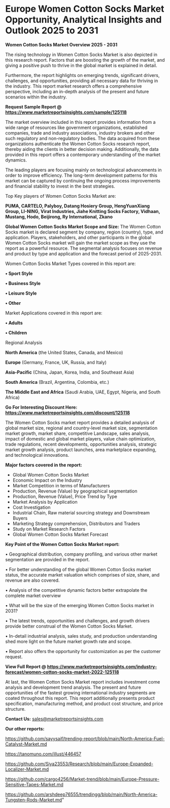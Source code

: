 # Europe Women Cotton Socks Market Opportunity, Analytical Insights and Outlook 2025 to 2031

<Strong> Women Cotton Socks Market Overview 2025 - 2031</strong>

The rising technology in Women Cotton Socks Market is also depicted in this research report. Factors that are boosting the growth of the market, and giving a positive push to thrive in the global market is explained in detail.

Furthermore, the report highlights on emerging trends, significant drivers, challenges, and opportunities, providing all necessary data for thriving in the industry. This report market research offers a comprehensive perspective, including an in-depth analysis of the present and future scenarios within the industry.

<strong>Request Sample Report @ <a href=https://www.marketreportsinsights.com/sample/125118>https://www.marketreportsinsights.com/sample/125118</a></strong>

The market overview included in this report provides information from a wide range of resources like government organizations, established companies, trade and industry associations, industry brokers and other such regulatory and non-regulatory bodies. The data acquired from these organizations authenticate the Women Cotton Socks research report, thereby aiding the clients in better decision making. Additionally, the data provided in this report offers a contemporary understanding of the market dynamics.

The leading players are focusing mainly on technological advancements in order to improve efficiency. The long-term development patterns for this market can be captured by continuing the ongoing process improvements and financial stability to invest in the best strategies.

Top Key players of Women Cotton Socks Market are:

<strong>PUMA, CARTELO, Palyboy, Datang Hosiery Group, HengYuanXiang Group, LI-NING, Virat Industries, Jiahe Knitting Socks Factory, Vidhaan, Mustang, Hodo, Beijirong, Ry International, Zkano</strong>

<strong><b>Global Women Cotton Socks Market Scope and Size:</b></strong>
The Women Cotton Socks market is declared segment by company, region (country), type, and application. Players, stakeholders, and other participants in the global Women Cotton Socks market will gain the market scope as they use the report as a powerful resource. The segmental analysis focuses on revenue and product by type and application and the forecast period of 2025-2031.

Women Cotton Socks Market Types covered in this report are:

<strong>• Sport Style

• Business Style

• Leisure Style

• Other</strong>

Market Applications covered in this report are:

<strong>• Adults

• Children</strong> 

Regional Analysis

<strong>North America</strong> (the United States, Canada, and Mexico)

<strong>Europe</strong> (Germany, France, UK, Russia, and Italy)

<strong>Asia-Pacific</strong> (China, Japan, Korea, India, and Southeast Asia)

<strong>South America</strong> (Brazil, Argentina, Colombia, etc.)

<strong>The Middle East and Africa</strong> (Saudi Arabia, UAE, Egypt, Nigeria, and South Africa)

<strong>Go For Interesting Discount Here: <a href=https://www.marketreportsinsights.com/discount/125118>https://www.marketreportsinsights.com/discount/125118</a></strong>

The Women Cotton Socks market report provides a detailed analysis of global market size, regional and country-level market size, segmentation market growth, market share, competitive Landscape, sales analysis, impact of domestic and global market players, value chain optimization, trade regulations, recent developments, opportunities analysis, strategic market growth analysis, product launches, area marketplace expanding, and technological innovations.

<strong><b>Major factors covered in the report:</b></strong>
<ul>
  <li>Global Women Cotton Socks Market </li>
  <li>Economic Impact on the Industry</li>
  <li>Market Competition in terms of Manufacturers</li>
  <li>Production, Revenue (Value) by geographical segmentation</li>
  <li>Production, Revenue (Value), Price Trend by Type</li>
  <li>Market Analysis by Application</li>
  <li>Cost Investigation</li>
  <li>Industrial Chain, Raw material sourcing strategy and Downstream Buyers</li>
  <li>Marketing Strategy comprehension, Distributors and Traders</li>
  <li>Study on Market Research Factors</li>
  <li>Global Women Cotton Socks Market Forecast</li>
</ul>

<strong><b>Key Point of the Women Cotton Socks Market report:</b></strong>

• Geographical distribution, company profiling, and various other market segmentation are provided in the report.

• For better understanding of the global Women Cotton Socks market status, the accurate market valuation which comprises of size, share, and revenue are also covered.

• Analysis of the competitive dynamic factors better extrapolate the complete market overview

• What will be the size of the emerging Women Cotton Socks market in 2031?

• The latest trends, opportunities and challenges, and growth drivers provide better construal of the Women Cotton Socks Market.

• In-detail industrial analysis, sales study, and production understanding shed more light on the future market growth rate and scope.

• Report also offers the opportunity for customization as per the customer request.

<strong><b>View Full Report @ <a href=https://www.marketreportsinsights.com/industry-forecast/women-cotton-socks-market-2022-125118>https://www.marketreportsinsights.com/industry-forecast/women-cotton-socks-market-2022-125118</a></b></strong>


At last, the Women Cotton Socks Market report includes investment come analysis and development trend analysis. The present and future opportunities of the fastest growing international industry segments are coated throughout this report. This report additionally presents product specification, manufacturing method, and product cost structure, and price structure.

<strong>Contact Us:</strong>
sales@marketreportsinsights.com

<strong>Our other reports:</strong>

<a href=https://github.com/sayysaif/trending-report/blob/main/North-America-Fuel-Catalyst-Market.md>https://github.com/sayysaif/trending-report/blob/main/North-America-Fuel-Catalyst-Market.md</a>

<a href=https://tanomuno.com/illust/446457>https://tanomuno.com/illust/446457</a>

<a href=https://github.com/Siya23553/Research/blob/main/Europe-Expanded-Localizer-Market.md>https://github.com/Siya23553/Research/blob/main/Europe-Expanded-Localizer-Market.md</a>

<a href=https://github.com/cargo4256/Market-trend/blob/main/Europe-Pressure-Sensitive-Tapes-Market.md>https://github.com/cargo4256/Market-trend/blob/main/Europe-Pressure-Sensitive-Tapes-Market.md</a>

<a href=https://github.com/arshdeep76555/trendingg/blob/main/North-America-Tungsten-Rods-Market.md>https://github.com/arshdeep76555/trendingg/blob/main/North-America-Tungsten-Rods-Market.md</a>"
